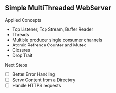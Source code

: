 ## Simple MultiThreaded WebServer

Applied Concepts
- Tcp Listener, Tcp Stream, Buffer Reader
- Threads
- Multiple producer single consumer channels
- Atomic Refrence Counter and Mutex
- Closures
- Drop Trait

Next Steps
- [ ] Better Error Handling
- [ ] Serve Content from a Directory
- [ ] Handle HTTPS requests
